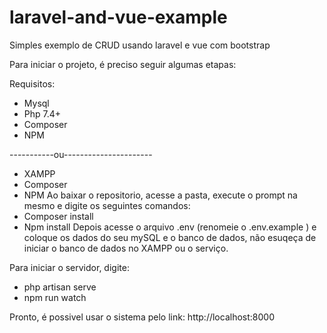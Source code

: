 # laravel-and-vue-example
 Simples exemplo  de CRUD usando laravel e vue com bootstrap

Para iniciar o projeto, é  preciso seguir algumas etapas:

Requisitos:
- Mysql
- Php 7.4+
- Composer
- NPM


-----------ou----------------------
- XAMPP
- Composer
- NPM
Ao baixar o repositorio, acesse a pasta, execute o prompt na mesmo e digite os seguintes comandos:
- Composer install
- Npm install
Depois acesse o arquivo .env (renomeie o .env.example ) e coloque os dados do seu mySQL e o banco de dados, não esuqeça de iniciar o banco de dados no XAMPP ou o serviço.

Para iniciar o  servidor, digite:
- php artisan serve
- npm run watch

Pronto, é possivel usar o sistema pelo link: http://localhost:8000
 
